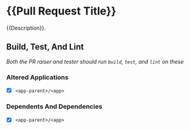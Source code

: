 # {{Pull Request Title}}

{{Description}}.

## Build, Test, And Lint

_Both the PR raiser and tester should run `build`, `test`, and `lint` on these_

### Altered Applications

- [x] `<app-parent>/<app>`

### Dependents And Dependencies

- [x] `<app-parent>/<app>`
